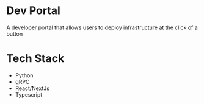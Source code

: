 # Dev Portal
A developer portal that allows users to deploy infrastructure at the click of a button

# Tech Stack
- Python
- gRPC
- React/NextJs
- Typescript